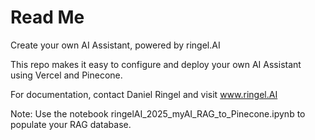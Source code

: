 # Read Me
Create your own AI Assistant, powered by ringel.AI

This repo makes it easy to configure and deploy your own AI Assistant using Vercel and Pinecone. 

For documentation, contact Daniel Ringel and visit www.ringel.AI 

Note: Use the notebook ringelAI_2025_myAI_RAG_to_Pinecone.ipynb to populate your RAG database.
